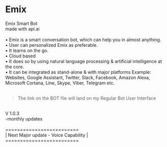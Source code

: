 # Emix
Emix Smart Bot <br>
made with api.ai<br>
 <br>
• Emix is a smart conversation bot, which can help you in almost anything. <br>
• User can personalized Emix as preferable. <br>
• It learns on the go. <br>
• Cloud based <br>
• It does so by using natural language processing & artificial intelligence at the core. <br>
• It can be integrated as stand-alone & with major platforms Example: Websites, Google Assistant, Twitter, Slack, Facebook, Amazon Alexa, Microsoft Cortana, Line, Skype, Viber, Telegram etc. <br> 
 <br>
> The link on the BOT file will land on my Regular Bot User Interface <br>
 <br>
V 1.0.3 <br>
-monthly updates <br>
 <br>
=========================<br>
| Next Major update - Voice Capability |<br>
=========================<br>
